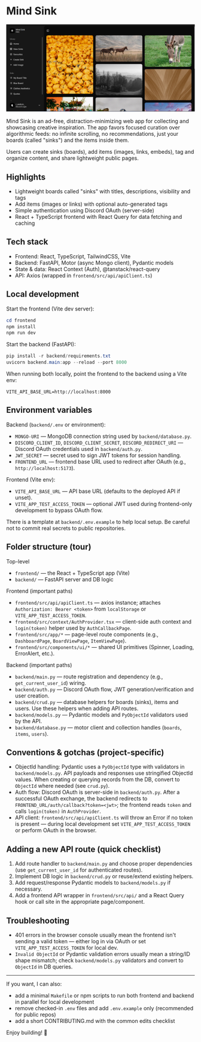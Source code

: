 # Mind Sink

![Mind Sink Dashboard preview](https://raw.githubusercontent.com/infinotiver/mind-sink/refs/heads/main/frontend/public/dashboard.png)

Mind Sink is an ad-free, distraction-minimizing web app for collecting and showcasing creative inspiration. The app favors focused curation over algorithmic feeds: no infinite scrolling, no recommendations, just your boards (called "sinks") and the items inside them.

Users can create sinks (boards), add items (images, links, embeds), tag and organize content, and share lightweight public pages.

## Highlights

- Lightweight boards called "sinks" with titles, descriptions, visibility and tags
- Add items (images or links) with optional auto-generated tags
- Simple authentication using Discord OAuth (server-side)
- React + TypeScript frontend with React Query for data fetching and caching

## Tech stack

- Frontend: React, TypeScript, TailwindCSS, Vite
- Backend: FastAPI, Motor (async Mongo client), Pydantic models
- State & data: React Context (Auth), @tanstack/react-query
- API: Axios (wrapped in `frontend/src/api/apiClient.ts`)

## Local development

Start the frontend (Vite dev server):

```powershell
cd frontend
npm install
npm run dev
```

Start the backend (FastAPI):

```powershell
pip install -r backend/requirements.txt
uvicorn backend.main:app --reload --port 8000
```

When running both locally, point the frontend to the backend using a Vite env:

```
VITE_API_BASE_URL=http://localhost:8000
```

## Environment variables

Backend (`backend/.env` or environment):

- `MONGO-URI` — MongoDB connection string used by `backend/database.py`.
- `DISCORD_CLIENT_ID`, `DISCORD_CLIENT_SECRET`, `DISCORD_REDIRECT_URI` — Discord OAuth credentials used in `backend/auth.py`.
- `JWT_SECRET` — secret used to sign JWT tokens for session handling.
- `FRONTEND_URL` — frontend base URL used to redirect after OAuth (e.g., `http://localhost:5173`).

Frontend (Vite env):

- `VITE_API_BASE_URL` — API base URL (defaults to the deployed API if unset).
- `VITE_APP_TEST_ACCESS_TOKEN` — optional JWT used during frontend-only development to bypass OAuth flow.

There is a template at `backend/.env.example` to help local setup. Be careful not to commit real secrets to public repositories.

## Folder structure (tour)

Top-level

- `frontend/` — the React + TypeScript app (Vite)
- `backend/` — FastAPI server and DB logic

Frontend (important paths)

- `frontend/src/api/apiClient.ts` — axios instance; attaches `Authorization: Bearer <token>` from `localStorage` or `VITE_APP_TEST_ACCESS_TOKEN`.
- `frontend/src/context/AuthProvider.tsx` — client-side auth context and `login(token)` helper used by `AuthCallbackPage`.
- `frontend/src/app/*` — page-level route components (e.g., `DashboardPage`, `BoardViewPage`, `ItemViewPage`).
- `frontend/src/components/ui/*` — shared UI primitives (Spinner, Loading, ErrorAlert, etc.).

Backend (important paths)

- `backend/main.py` — route registration and dependency (e.g., `get_current_user_id`) wiring.
- `backend/auth.py` — Discord OAuth flow, JWT generation/verification and user creation.
- `backend/crud.py` — database helpers for boards (sinks), items and users. Use these helpers when adding API routes.
- `backend/models.py` — Pydantic models and `PyObjectId` validators used by the API.
- `backend/database.py` — motor client and collection handles (`boards`, `items`, `users`).

## Conventions & gotchas (project-specific)

- ObjectId handling: Pydantic uses a `PyObjectId` type with validators in `backend/models.py`. API payloads and responses use stringified ObjectId values. When creating or querying records from the DB, convert to `ObjectId` where needed (see `crud.py`).
- Auth flow: Discord OAuth is server-side in `backend/auth.py`. After a successful OAuth exchange, the backend redirects to `FRONTEND_URL/auth/callback?token=<jwt>`; the frontend reads `token` and calls `login(token)` in `AuthProvider`.
- API client: `frontend/src/api/apiClient.ts` will throw an Error if no token is present — during local development set `VITE_APP_TEST_ACCESS_TOKEN` or perform OAuth in the browser.

## Adding a new API route (quick checklist)

1. Add route handler to `backend/main.py` and choose proper dependencies (use `get_current_user_id` for authenticated routes).
2. Implement DB logic in `backend/crud.py` or reuse/extend existing helpers.
3. Add request/response Pydantic models to `backend/models.py` if necessary.
4. Add a frontend API wrapper in `frontend/src/api/` and a React Query hook or call site in the appropriate page/component.

## Troubleshooting

- 401 errors in the browser console usually mean the frontend isn't sending a valid token — either log in via OAuth or set `VITE_APP_TEST_ACCESS_TOKEN` for local dev.
- `Invalid ObjectId` or Pydantic validation errors usually mean a string/ID shape mismatch; check `backend/models.py` validators and convert to `ObjectId` in DB queries.

---

If you want, I can also:

- add a minimal `Makefile` or npm scripts to run both frontend and backend in parallel for local development
- remove checked-in `.env` files and add `.env.example` only (recommended for public repos)
- add a short CONTRIBUTING.md with the common edits checklist

Enjoy building! 🌊
